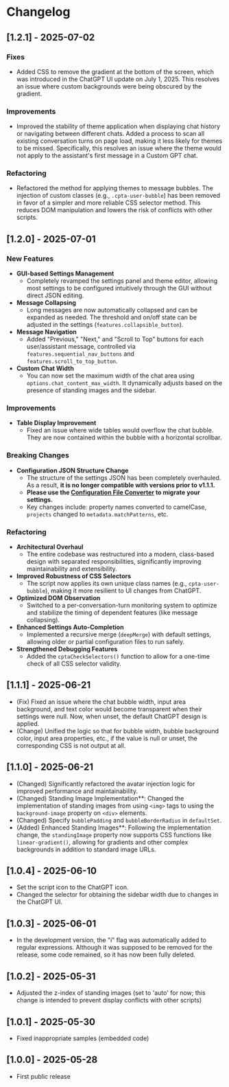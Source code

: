 # Changelog

## [1.2.1] - 2025-07-02

### Fixes
- Added CSS to remove the gradient at the bottom of the screen, which was introduced in the ChatGPT UI update on July 1, 2025. This resolves an issue where custom backgrounds were being obscured by the gradient.

### Improvements
- Improved the stability of theme application when displaying chat history or navigating between different chats. Added a process to scan all existing conversation turns on page load, making it less likely for themes to be missed. Specifically, this resolves an issue where the theme would not apply to the assistant's first message in a Custom GPT chat.

### Refactoring
- Refactored the method for applying themes to message bubbles. The injection of custom classes (e.g., `.cpta-user-bubble`) has been removed in favor of a simpler and more reliable CSS selector method. This reduces DOM manipulation and lowers the risk of conflicts with other scripts.

## [1.2.0] - 2025-07-01

### New Features
- **GUI-based Settings Management**
  - Completely revamped the settings panel and theme editor, allowing most settings to be configured intuitively through the GUI without direct JSON editing.
- **Message Collapsing**
  - Long messages are now automatically collapsed and can be expanded as needed. The threshold and on/off state can be adjusted in the settings (`features.collapsible_button`).
- **Message Navigation**
  - Added "Previous," "Next," and "Scroll to Top" buttons for each user/assistant message, controlled via `features.sequential_nav_buttons` and `features.scroll_to_top_button`.
- **Custom Chat Width**
  - You can now set the maximum width of the chat area using `options.chat_content_max_width`. It dynamically adjusts based on the presence of standing images and the sidebar.

### Improvements
- **Table Display Improvement**
  - Fixed an issue where wide tables would overflow the chat bubble. They are now contained within the bubble with a horizontal scrollbar.

### Breaking Changes
- **Configuration JSON Structure Change**
  - The structure of the settings JSON has been completely overhauled. As a result, **it is no longer compatible with versions prior to v1.1.1.**
  - **Please use the [Configuration File Converter](https://p65536.github.io/ChatGPT-Project-Theme-Automator/tools/convert_json.html) to migrate your settings.**
  - Key changes include: property names converted to camelCase, `projects` changed to `metadata.matchPatterns`, etc.

### Refactoring
- **Architectural Overhaul**
  - The entire codebase was restructured into a modern, class-based design with separated responsibilities, significantly improving maintainability and extensibility.
- **Improved Robustness of CSS Selectors**
  - The script now applies its own unique class names (e.g., `cpta-user-bubble`), making it more resilient to UI changes from ChatGPT.
- **Optimized DOM Observation**
  - Switched to a per-conversation-turn monitoring system to optimize and stabilize the timing of dependent features (like message collapsing).
- **Enhanced Settings Auto-Completion**
  - Implemented a recursive merge (`deepMerge`) with default settings, allowing older or partial configuration files to run safely.
- **Strengthened Debugging Features**
  - Added the `cptaCheckSelectors()` function to allow for a one-time check of all CSS selector validity.

## [1.1.1] - 2025-06-21
- (Fix) Fixed an issue where the chat bubble width, input area background, and text color would become transparent when their settings were null. Now, when unset, the default ChatGPT design is applied.
- (Change) Unified the logic so that for bubble width, bubble background color, input area properties, etc., if the value is null or unset, the corresponding CSS is not output at all.

## [1.1.0] - 2025-06-21
- (Changed) Significantly refactored the avatar injection logic for improved performance and maintainability.
- (Changed) Standing Image Implementation**: Changed the implementation of standing images from using `<img>` tags to using the `background-image` property on `<div>` elements.
- (Changed) Specify `bubblePadding` and `bubbleBorderRadius` in `defaultSet`.
- (Added) Enhanced Standing Images**: Following the implementation change, the `standingImage` property now supports CSS functions like `linear-gradient()`, allowing for gradients and other complex backgrounds in addition to standard image URLs.

## [1.0.4] - 2025-06-10
- Set the script icon to the ChatGPT icon.
- Changed the selector for obtaining the sidebar width due to changes in the ChatGPT UI.

## [1.0.3] - 2025-06-01
- In the development version, the "i" flag was automatically added to regular expressions. Although it was supposed to be removed for the release, some code remained, so it has now been fully deleted.

## [1.0.2] - 2025-05-31
- Adjusted the z-index of standing images (set to 'auto' for now; this change is intended to prevent display conflicts with other scripts)

## [1.0.1] - 2025-05-30
- Fixed inappropriate samples (embedded code)

## [1.0.0] - 2025-05-28
- First public release
